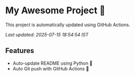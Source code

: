 # My Awesome Project 🚀

This project is automatically updated using GitHub Actions.

_Last updated: 2025-07-15 18:54:54 IST_

## Features
- Auto-update README using Python 🐍
- Auto Git push with GitHub Actions 🤖
